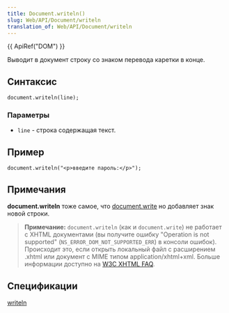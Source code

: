 ```yaml
---
title: Document.writeln()
slug: Web/API/Document/writeln
translation_of: Web/API/Document/writeln
---
```


{{ ApiRef("DOM") }}

Выводит в документ строку со знаком перевода каретки в конце.

## Синтаксис

```
document.writeln(line);
```

### Параметры

- `line` - строка содержащая текст.

## Пример

```
document.writeln("<p>введите пароль:</p>");
```

## Примечания

**document.writeln** тоже самое, что [document.write](/en/DOM/document.write) но добавляет знак новой строки.

> **Примечание:** `document.writeln` (как и `document.write`) не работает с XHTML документами (вы получите ошибку "Operation is not supported" (`NS_ERROR_DOM_NOT_SUPPORTED_ERR`) в консоли ошибок). Происходит это, если открыть локальный файл с расширением .xhtml или документ с MIME типом application/xhtml+xml. Больше информации доступно на [W3C XHTML FAQ](http://www.w3.org/MarkUp/2004/xhtml-faq#docwrite).

## Спецификации

[writeln](http://www.w3.org/TR/2000/WD-DOM-Level-2-HTML-20001113/html.html#ID-35318390)
